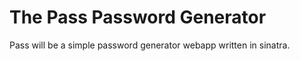 # The Pass Password Generator #

Pass will be a simple password generator webapp written in sinatra. 

